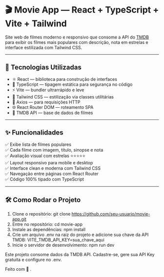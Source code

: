 # 🎬 Movie App — React + TypeScript + Vite + Tailwind

Site web de filmes moderno e responsivo que consome a API do [TMDB](https://www.themoviedb.org/) para exibir os filmes mais populares com descrição, nota em estrelas e interface estilizada com Tailwind CSS.

---

## 🚀 Tecnologias Utilizadas

- ⚛️ React — biblioteca para construção de interfaces
- 🔐 TypeScript — tipagem estática para segurança no código
- ⚡ Vite — bundler ultrarrápido e leve
- 🎨 Tailwind CSS — estilização via classes utilitárias
- 🔁 Axios — para requisições HTTP
- 🌐 React Router DOM — roteamento SPA
- 🎥 TMDB API — base de dados de filmes

---

## ✨ Funcionalidades

✅ Exibe lista de filmes populares  
✅ Cada filme com imagem, título, sinopse e nota  
✅ Avaliação visual com estrelas ⭐⭐⭐⭐⭐  
✅ Layout responsivo para mobile e desktop  
✅ Interface clean e moderna com Tailwind CSS  
✅ Navegação entre páginas com React Router  
✅ Código 100% tipado com TypeScript  

---

## 🛠️ Como Rodar o Projeto

1. Clone o repositório: git clone https://github.com/seu-usuario/movie-app.git
2. Entre no repositório: cd movie-app
3. Instale as dependências: npm install
4. Crie um arquivo .env na raiz do projeto e adicione sua chave da API TMDB: VITE_TMDB_API_KEY=sua_chave_aqui
5. Inicie o servidor de desenvolvimento: npm run dev

Este projeto consome dados da TMDB API.
Cadastre-se, gere sua API Key gratuita e configure no .env.

Feito com 💙 .

